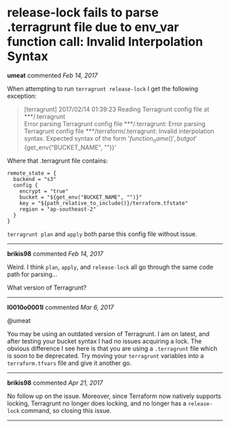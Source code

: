 # release-lock fails to parse .terragrunt file due to env_var function call: Invalid Interpolation Syntax

**umeat** commented *Feb 14, 2017*

When attempting to run `terragrunt release-lock` I get the following exception:

> [terragrunt] 2017/02/14 01:39:23 Reading Terragrunt config file at ***/.terragrunt  
>Error parsing Terragrunt config file ***/.terragrunt: Error parsing Terragrunt config file ***/terraform/.terragrunt: Invalid interpolation syntax. Expected syntax of the form '${function_name()}', but got '${get_env("BUCKET_NAME", "")}'   

Where that .terragrunt file contains:

```
remote_state = {
  backend = "s3"
  config {
    encrypt = "true"
    bucket = "${get_env("BUCKET_NAME", "")}"
    key = "${path_relative_to_include()}/terraform.tfstate"
    region = "ap-southeast-2"
  }
}
```

`terragrunt plan` and `apply` both parse this config file without issue.
<br />
***


**brikis98** commented *Feb 14, 2017*

Weird. I think `plan`, `apply`, and `release-lock` all go through the same code path for parsing...

What version of Terragrunt?
***

**l0010o0001l** commented *Mar 6, 2017*

@umeat 

You may be using an outdated version of Terragrunt. I am on latest, and after testing your bucket syntax I had no issues acquiring a lock. The obvious difference I see here is that you are using a `.terragrunt` file which is soon to be deprecated. Try moving your `terragrunt` variables into a `terraform.tfvars` file and give it another go.
***

**brikis98** commented *Apr 21, 2017*

No follow up on the issue. Moreover, since Terraform now natively supports locking, Terragrunt no longer does locking, and no longer has a `release-lock` command, so closing this issue.
***

